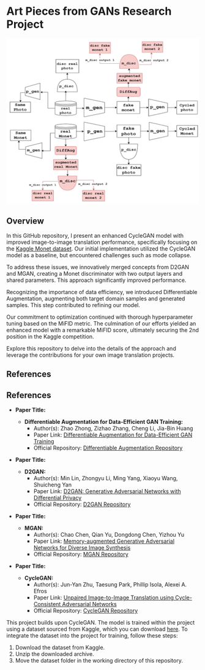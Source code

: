 # Art Pieces from GANs Research Project

![GAN Architecture](assets/model_arch.jpg)


## Overview

In this GitHub repository, I present an enhanced CycleGAN model with improved image-to-image translation performance, specifically focusing on the [Kaggle Monet dataset](https://www.kaggle.com/your-username/dataset-name). Our initial implementation utilized the CycleGAN model as a baseline, but encountered challenges such as mode collapse.

To address these issues, we innovatively merged concepts from D2GAN and MGAN, creating a Monet discriminator with two output layers and shared parameters. This approach significantly improved performance.

Recognizing the importance of data efficiency, we introduced Differentiable Augmentation, augmenting both target domain samples and generated samples. This step contributed to refining our model.

Our commitment to optimization continued with thorough hyperparameter tuning based on the MiFID metric. The culmination of our efforts yielded an enhanced model with a remarkable MiFID score, ultimately securing the 2nd position in the Kaggle competition.

Explore this repository to delve into the details of the approach and leverage the contributions for your own image translation projects.

## References

## References

- **Paper Title:**
  - **Differentiable Augmentation for Data-Efficient GAN Training:**
    - Author(s): Zhao Zhong, Zizhao Zhang, Cheng Li, Jia-Bin Huang
    - Paper Link: [Differentiable Augmentation for Data-Efficient GAN Training](https://arxiv.org/abs/2006.10738)
    - Official Repository: [Differentiable Augmentation Repository](https://github.com/mit-han-lab/data-efficient-gans)
    
- **Paper Title:**
  - **D2GAN:**
    - Author(s): Min Lin, Zhongyu Li, Ming Yang, Xiaoyu Wang, Shuicheng Yan
    - Paper Link: [D2GAN: Generative Adversarial Networks with Differential Privacy](https://arxiv.org/abs/1711.10561)
    - Official Repository: [D2GAN Repository](https://github.com/MinfengZhu/D2GAN)

- **Paper Title:**
  - **MGAN:**
    - Author(s): Chao Chen, Qian Yu, Dongdong Chen, Yizhou Yu
    - Paper Link: [Memory-augmented Generative Adversarial Networks for Diverse Image Synthesis](https://arxiv.org/abs/1711.06964)
    - Official Repository: [MGAN Repository](https://github.com/McEachernlabs/MGAN)

- **Paper Title:**
  - **CycleGAN:**
    - Author(s): Jun-Yan Zhu, Taesung Park, Phillip Isola, Alexei A. Efros
    - Paper Link: [Unpaired Image-to-Image Translation using Cycle-Consistent Adversarial Networks](https://arxiv.org/abs/1703.10593)
    - Official Repository: [CycleGAN Repository](https://github.com/junyanz/CycleGAN)


This project builds upon CycleGAN. The model is trained within the project using a dataset sourced from Kaggle, which you can download [here](https://www.kaggle.com/your-username/dataset-name). To integrate the dataset into the project for training, follow these steps:

1. Download the dataset from Kaggle.
2. Unzip the downloaded archive.
3. Move the dataset folder in the working directory of this repository.
